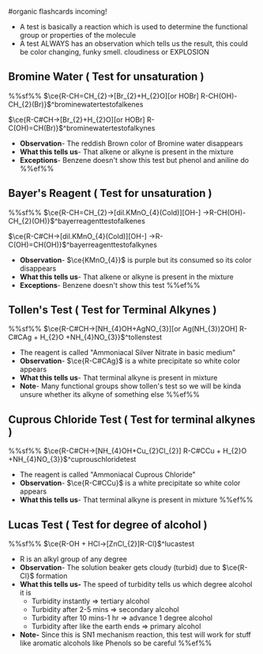 #organic flashcards incoming!

- A test is basically a reaction which is used to determine the functional group or properties of the molecule
- A test ALWAYS has an observation which tells us the result, this could be color changing, funky smell. cloudiness or EXPLOSION 

## Bromine Water ( Test for unsaturation )
%%sf%%
$\ce{R-CH=CH_{2}->[Br_{2}+H_{2}O][or HOBr] R-CH(OH)-CH_{2}(Br)}$^brominewatertestofalkenes

$\ce{R-C#CH->[Br_{2}+H_{2}O][or HOBr] R-C(OH)=CH(Br)}$^brominewatertestofalkynes

- **Observation**- The reddish Brown color of Bromine water disappears
- **What this tells us**- That alkene or alkyne is present in the mixture
- **Exceptions**- Benzene doesn't show this test but phenol and aniline do
%%ef%%

## Bayer's Reagent ( Test for unsaturation )
%%sf%%
$\ce{R-CH=CH_{2}->[dil.KMnO_{4}(Cold)][OH-] ->R-CH(OH)-CH_{2}(OH)}$^bayerreagenttestofalkenes

$\ce{R-C#CH->[dil.KMnO_{4}(Cold)][OH-] ->R-C(OH)=CH(OH)}$^bayerreagenttestofalkynes

- **Observation**- $\ce{KMnO_{4}}$ is purple but its consumed so its color disappears
- **What this tells us**- That alkene or alkyne is present in the mixture
- **Exceptions**- Benzene doesn't show this test
%%ef%%

## Tollen's Test ( Test for Terminal Alkynes )
%%sf%%
$\ce{R-C#CH->[NH_{4}OH+AgNO_{3}][or Ag(NH_{3})2OH] R-C#CAg + H_{2}O +NH_{4}NO_{3}}$^tollenstest

- The reagent is called "Ammoniacal Silver Nitrate in basic medium"
- **Observation**- $\ce{R-C#CAg}$ is a white precipitate so white color appears
- **What this tells us**- That terminal alkyne is present in mixture
- **Note**- Many functional groups show tollen's test so we will be kinda unsure whether its alkyne of something else
%%ef%%

## Cuprous Chloride Test ( Test for terminal alkynes )
%%sf%%
$\ce{R-C#CH->[NH_{4}OH+Cu_{2}Cl_{2}] R-C#CCu + H_{2}O +NH_{4}NO_{3}}$^cuprouschloridetest

- The reagent is called "Ammoniacal Cuprous Chloride"
- **Observation**- $\ce{R-C#CCu}$ is a white precipitate so white color appears
- **What this tells us**- That terminal alkyne is present in mixture
%%ef%%

## Lucas Test ( Test for degree of alcohol )
%%sf%%
$\ce{R-OH + HCl->[ZnCl_{2}]R-Cl}$^lucastest

- R is an alkyl group of any degree
- **Observation**- The solution beaker gets cloudy (turbid) due to $\ce{R-Cl}$ formation
- **What this tells us-** The speed of turbidity tells us which degree alcohol it is
	- Turbidity instantly => tertiary alcohol
	- Turbidity after 2-5 mins => secondary alcohol
	- Turbidity after 10 mins-1 hr => advance 1 degree alcohol
	- Turbidity after like the earth ends => primary alcohol
- **Note-** Since this is SN1 mechanism reaction, this test will work for stuff like aromatic alcohols like Phenols so be careful
%%ef%%